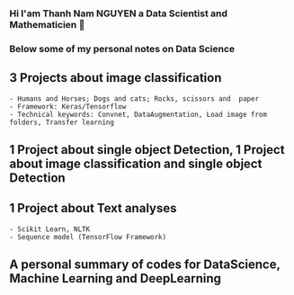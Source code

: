 ### Hi I'am Thanh Nam NGUYEN a Data Scientist and Mathematicien 👋
### Below some of my personal notes on Data Science

## 3 Projects about image classification
    - Humans and Horses; Dogs and cats; Rocks, scissors and  paper
    - Framework: Keras/Tensorflow
    - Technical keywords: Convnet, DataAugmentation, Load image from folders, Transfer learning
  
## 1 Project about single object Detection, 1 Project about image classification and single object Detection

## 1 Project about Text analyses
    - Scikit Learn, NLTK
    - Sequence model (TensorFlow Framework)

## A personal summary of codes for DataScience, Machine Learning and DeepLearning 


<!--
**tnamng/tnamng** is a ✨ _special_ ✨ repository because its `README.md` (this file) appears on your GitHub profile.

Here are some ideas to get you started:

- 🔭 I’m currently working on ...
- 🌱 I’m currently learning ...
- 👯 I’m looking to collaborate on ...
- 🤔 I’m looking for help with ...
- 💬 Ask me about ...
- 📫 How to reach me: ...
- 😄 Pronouns: ...
- ⚡ Fun fact: ...
-->
